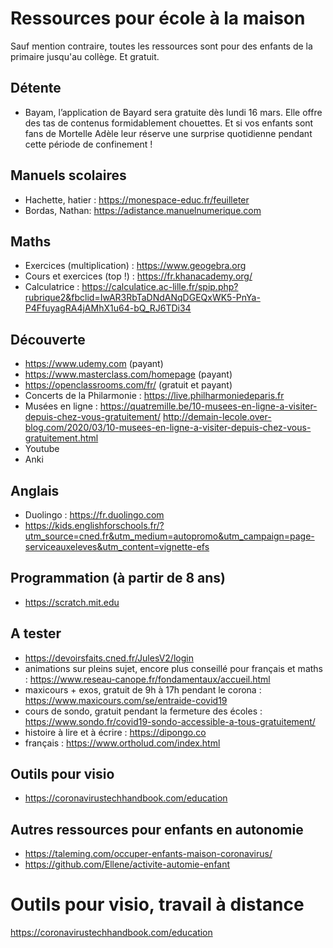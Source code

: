 # Ressources pour école à la maison

Sauf mention contraire, toutes les ressources sont pour des enfants de la primaire jusqu'au collège. Et gratuit.


## Détente

* Bayam, l’application de Bayard sera gratuite dès lundi 16 mars. Elle offre des tas de contenus formidablement chouettes. Et si vos enfants sont fans de Mortelle Adèle leur réserve une surprise quotidienne pendant cette période de confinement !

## Manuels scolaires 

* Hachette, hatier : https://monespace-educ.fr/feuilleter
* Bordas, Nathan: https://adistance.manuelnumerique.com



## Maths

* Exercices (multiplication) : https://www.geogebra.org 
* Cours et exercices (top !) : https://fr.khanacademy.org/ 
* Calculatrice : https://calculatice.ac-lille.fr/spip.php?rubrique2&fbclid=IwAR3RbTaDNdANqDGEQxWK5-PnYa-P4FfuyagRA4jAMhX1u64-bQ_RJ6TDi34

## Découverte

* https://www.udemy.com (payant)
* https://www.masterclass.com/homepage (payant)
* https://openclassrooms.com/fr/ (gratuit et payant)
* Concerts de la Philarmonie : https://live.philharmoniedeparis.fr
* Musées en ligne : https://quatremille.be/10-musees-en-ligne-a-visiter-depuis-chez-vous-gratuitement/
http://demain-lecole.over-blog.com/2020/03/10-musees-en-ligne-a-visiter-depuis-chez-vous-gratuitement.html
* Youtube
* Anki

## Anglais

* Duolingo : https://fr.duolingo.com 
* https://kids.englishforschools.fr/?utm_source=cned.fr&utm_medium=autopromo&utm_campaign=page-serviceauxeleves&utm_content=vignette-efs 


## Programmation (à partir de 8 ans)

* https://scratch.mit.edu


## A tester

* https://devoirsfaits.cned.fr/JulesV2/login
* animations sur pleins sujet, encore plus conseillé pour français et maths : https://www.reseau-canope.fr/fondamentaux/accueil.html
* maxicours + exos, gratuit de 9h à 17h pendant le corona : https://www.maxicours.com/se/entraide-covid19 
* cours de sondo, gratuit pendant la fermeture des écoles : https://www.sondo.fr/covid19-sondo-accessible-a-tous-gratuitement/ 
* histoire à lire et à écrire : https://dipongo.co 
* français : https://www.ortholud.com/index.html

## Outils pour visio

* https://coronavirustechhandbook.com/education




## Autres ressources pour enfants en autonomie 

* https://taleming.com/occuper-enfants-maison-coronavirus/ 
* https://github.com/Ellene/activite-automie-enfant 

# Outils pour visio, travail à distance

https://coronavirustechhandbook.com/education

